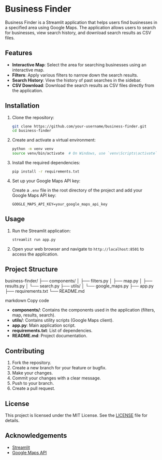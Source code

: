 # Business Finder

Business Finder is a Streamlit application that helps users find businesses in a specified area using Google Maps. The application allows users to search for businesses, view search history, and download search results as CSV files.

## Features

- **Interactive Map**: Select the area for searching businesses using an interactive map.
- **Filters**: Apply various filters to narrow down the search results.
- **Search History**: View the history of past searches in the sidebar.
- **CSV Download**: Download the search results as CSV files directly from the application.

## Installation

1. Clone the repository:

    ```bash
    git clone https://github.com/your-username/business-finder.git
    cd business-finder
    ```

2. Create and activate a virtual environment:

    ```bash
    python -m venv venv
    source venv/bin/activate  # On Windows, use `venv\Scripts\activate`
    ```

3. Install the required dependencies:

    ```bash
    pip install -r requirements.txt
    ```

4. Set up your Google Maps API key:

    Create a `.env` file in the root directory of the project and add your Google Maps API key:

    ```env
    GOOGLE_MAPS_API_KEY=your_google_maps_api_key
    ```

## Usage

1. Run the Streamlit application:

    ```bash
    streamlit run app.py
    ```

2. Open your web browser and navigate to `http://localhost:8501` to access the application.

## Project Structure

business-finder/
├── components/
│ ├── filters.py
│ ├── map.py
│ ├── results.py
│ └── search.py
├── utils/
│ └── google_maps.py
├── app.py
├── requirements.txt
└── README.md

markdown
Copy code

- **components/**: Contains the components used in the application (filters, map, results, search).
- **utils/**: Contains utility scripts (Google Maps client).
- **app.py**: Main application script.
- **requirements.txt**: List of dependencies.
- **README.md**: Project documentation.

## Contributing

1. Fork the repository.
2. Create a new branch for your feature or bugfix.
3. Make your changes.
4. Commit your changes with a clear message.
5. Push to your branch.
6. Create a pull request.

## License

This project is licensed under the MIT License. See the [LICENSE](LICENSE) file for details.

## Acknowledgements

- [Streamlit](https://streamlit.io/)
- [Google Maps API](https://developers.google.com/maps)
